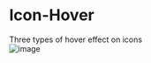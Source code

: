 # Icon-Hover
Three types of hover effect on icons <br/>
![image](https://github.com/moheebk123/Icon-Hover/assets/113541342/9189afbb-44d1-4658-88fb-268968686eec)
